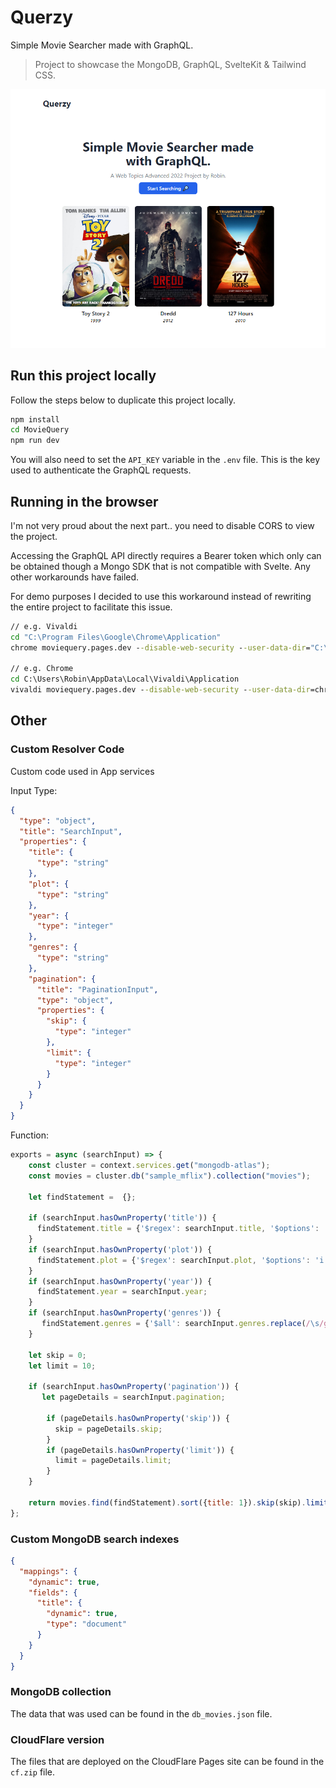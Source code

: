 # Querzy
Simple Movie Searcher made with GraphQL.

> Project to showcase the MongoDB, GraphQL, SvelteKit & Tailwind CSS.

![screenshot of the Querzy landing page](querzy.png)

## Run this project locally

Follow the steps below to duplicate this project locally.

```bash
npm install
cd MovieQuery
npm run dev
```
You will also need to set the `API_KEY` variable in the `.env` file. This is the key used to authenticate the GraphQL requests.

## Running in the browser
I'm not very proud about the next part.. you need to disable CORS to view the project.

Accessing the GraphQL API directly requires a Bearer token which only can be obtained though a Mongo SDK that is not compatible with Svelte. Any other workarounds have failed.

For demo purposes I decided to use this workaround instead of rewriting the entire project to facilitate this issue.

```cmd
// e.g. Vivaldi
cd "C:\Program Files\Google\Chrome\Application"
chrome moviequery.pages.dev --disable-web-security --user-data-dir="C:\Windows\Temp"

// e.g. Chrome
cd C:\Users\Robin\AppData\Local\Vivaldi\Application
vivaldi moviequery.pages.dev --disable-web-security --user-data-dir=chrome-profile-for-disabled-web-security
```
## Other

### Custom Resolver Code
Custom code used in App services

Input Type:
```json
{
  "type": "object",
  "title": "SearchInput",
  "properties": {
    "title": {
      "type": "string"
    },
    "plot": {
      "type": "string"
    },
    "year": {
      "type": "integer"
    },
    "genres": {
      "type": "string"
    },
    "pagination": {
      "title": "PaginationInput",
      "type": "object",
      "properties": {
        "skip": {
          "type": "integer"
        },
        "limit": {
          "type": "integer"
        }
      }
    }
  }
}
```
Function:
```js
exports = async (searchInput) => {
    const cluster = context.services.get("mongodb-atlas");
    const movies = cluster.db("sample_mflix").collection("movies");
    
    let findStatement =  {};
      
    if (searchInput.hasOwnProperty('title')) {
      findStatement.title = {'$regex': searchInput.title, '$options': 'i'};
    }
    if (searchInput.hasOwnProperty('plot')) {
      findStatement.plot = {'$regex': searchInput.plot, '$options': 'i'};
    }
    if (searchInput.hasOwnProperty('year')) {
      findStatement.year = searchInput.year;
    }
    if (searchInput.hasOwnProperty('genres')) {
       findStatement.genres = {'$all': searchInput.genres.replace(/\s/g, '').split(",")};
    }
    
    let skip = 0;
    let limit = 10;
    
    if (searchInput.hasOwnProperty('pagination')) {
       let pageDetails = searchInput.pagination;
       
        if (pageDetails.hasOwnProperty('skip')) {
          skip = pageDetails.skip;
        }
        if (pageDetails.hasOwnProperty('limit')) {
          limit = pageDetails.limit;
        }
    }
    
    return movies.find(findStatement).sort({title: 1}).skip(skip).limit(limit).toArray();
};
```

### Custom MongoDB search indexes

```json
{
  "mappings": {
    "dynamic": true,
    "fields": {
      "title": {
        "dynamic": true,
        "type": "document"
      }
    }
  }
}
```

### MongoDB collection

The data that was used can be found in the `db_movies.json` file.

### CloudFlare version

The files that are deployed on the CloudFlare Pages site can be found in the `cf.zip` file.
